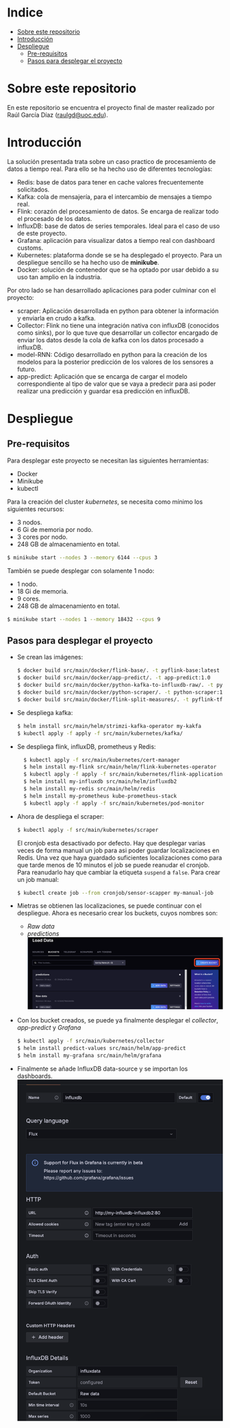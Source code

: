 # Indice

- [Sobre este repositorio](#sobre-este-repositorio)
- [Introducción](#introducción)
- [Despliegue](#despliegue)
  - [Pre-requisitos](#pre-requisitos)
  - [Pasos para desplegar el proyecto](#pasos-para-desplegar-el-proyecto)

# Sobre este repositorio

En este repositorio se encuentra el proyecto final de master realizado por Raúl García Díaz ([raulgd@uoc.edu](mailto:raulgd@uoc.edu)).

# Introducción

La solución presentada trata sobre un caso practico de procesamiento de datos a tiempo real. Para ello se ha hecho uso de diferentes tecnologías:

- Redis: base de datos para tener en cache valores frecuentemente solicitados.
- Kafka: cola de mensajería, para el intercambio de mensajes a tiempo real.
- Flink: corazón del procesamiento de datos. Se encarga de realizar todo el procesado de los datos.
- InfluxDB: base de datos de series temporales. Ideal para el caso de uso de este proyecto.
- Grafana: aplicación para visualizar datos a tiempo real con dashboard customs.
- Kubernetes: plataforma donde se se ha desplegado el proyecto. Para un despliegue sencillo se ha hecho uso de **minikube**.
- Docker: solución de contenedor que se ha optado por usar debido a su uso tan amplio en la industria.

Por otro lado se han desarrollado aplicaciones para poder culminar con el proyecto:

- scraper: Aplicación desarrollada en python para obtener la información y enviarla en crudo a kafka.
- Collector: Flink no tiene una integración nativa con influxDB (conocidos como sinks), por lo que tuve que desarrollar un collector encargado de enviar los datos desde la cola de kafka con los datos procesado a influxDB.
- model-RNN: Código desarrollado en python para la creación de los modelos para la posterior predicción de los valores  de los sensores a futuro.
- app-predict: Aplicación que se encarga de cargar el modelo correspondiente al tipo de valor que se vaya a predecir para asi poder realizar una predicción y guardar esa predicción en influxDB.

# Despliegue

## Pre-requisitos

Para desplegar este proyecto se necesitan las siguientes herramientas:

- Docker
- Minikube
- kubectl

Para la creación del cluster *kubernetes*, se necesita como mínimo los siguientes recursos:

- 3 nodos.
- 6 Gi de memoria por nodo.
- 3 cores por nodo.
- 248 GB de almacenamiento en total.

```bash
$ minikube start --nodes 3 --memory 6144 --cpus 3
```

También se puede desplegar con solamente 1 nodo:

- 1 nodo.
- 18 Gi de memoria.
- 9 cores.
- 248 GB de almacenamiento en total.

```bash
$ minikube start --nodes 1 --memory 18432 --cpus 9
```

## Pasos para desplegar el proyecto

- Se crean las imágenes:
    ```bash
    $ docker build src/main/docker/flink-base/. -t pyflink-base:latest
    $ docker build src/main/docker/app-predict/. -t app-predict:1.0
    $ docker build src/main/docker/python-kafka-to-influxdb-raw/. -t python-kafka-to-influxdb-raw:1.0
    $ docker build src/main/docker/python-scraper/. -t python-scraper:1.0
    $ docker build src/main/docker/flink-split-measures/. -t pyflink-tfm-split-measures:1.0
   ```
- Se despliega kafka:
    ```bash
    $ helm install src/main/helm/strimzi-kafka-operator my-kakfa
    $ kubectl apply -f apply -f src/main/kubernetes/kafka/
    ```
- Se despliega flink, influxDB, prometheus y Redis:

  ```bash
    $ kubectl apply -f src/main/kubernetes/cert-manager
    $ helm install my-flink src/main/helm/flink-kubernetes-operator
    $ kubectl apply -f apply -f src/main/kubernetes/flink-application/
    $ helm install my-influxdb src/main/helm/influxdb2
    $ helm install my-redis src/main/helm/redis
    $ helm install my-prometheus kube-prometheus-stack
    $ kubectl apply -f apply -f src/main/kubernetes/pod-monitor
  ```

- Ahora de despliega el scraper:

  ```bash
  $ kubectl apply -f src/main/kubernetes/scraper
  ```
  El cronjob esta desactivado por defecto. Hay que desplegar varias veces de forma manual un job para asi poder guardar localizaciones en Redis. Una vez que haya guardado suficientes localizaciones como para que tarde menos de 10 minutos el job se puede reanudar el cronjob. Para reanudarlo hay que cambiar la etiqueta `suspend` a `false`. Para crear un job manual:
  ```bash
  $ kubectl create job --from cronjob/sensor-scapper my-manual-job
  ```

- Mietras se obtienen las localizaciones, se puede continuar con el despliegue. Ahora es necesario crear los buckets, cuyos nombres son:
  - *Raw data*
  - *predictions*
  ![alt text](images/creacion_buckets.png)
- Con los bucket creados, se puede ya finalmente desplegar el *collector*, *app-predict* y *Grafana*

  ```bash
  $ kubectl apply -f src/main/kubernetes/collector
  $ helm install predict-values src/main/helm/app-predict
  $ helm install my-grafana src/main/helm/grafana 
  ```

- Finalmente se añade InfluxDB data-source y se importan los dashboards.
  ![Configuracion del datasource de influxDB](images/influxDB-datasource.png)